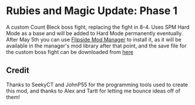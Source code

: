 # Rubies and Magic Update: Phase 1
A custom Count Bleck boss fight, replacing the fight in 8-4. Uses SPM Hard Mode as a base and will be added to Hard Mode permanently eventually.
After May 5th you can use [Flipside Mod Manager](https://github.com/L5050/Flipside-Mod-Manager) to install it, as it will be available in the manager's mod library after that point, and the save file for the custom boss fight can be downloaded from [here](https://github.com/L5050/Hard-Mode-Rubies-and-Magic/releases/tag/SaveFile)

## Credit
Thanks to SeekyCT and JohnP55 for the programming tools used to create this mod, and thanks to Alex and Tartt for letting me bounce ideas off of them!
